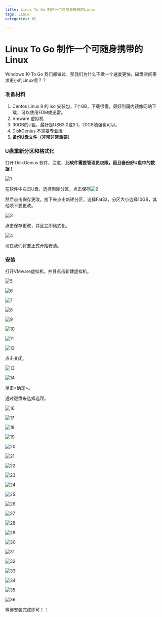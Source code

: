 ```yaml
---
title: Linux To Go 制作一个可随身携带的Linux
tags: Linux
categories: OS

---
```

# Linux To Go 制作一个可随身携带的Linux

Windows 10 To Go 我们都做过，那我们为什么不做一个速度更快，磁盘空间需求更小的Linux呢？？

### 准备材料

1. Centos Linux 8 的 iso 安装包，7个GB，下载很慢，最好到国内镜像网站下载，可以使用FDM或迅雷。
2. Vmware 虚拟机
3. 30GB的U盘，最好是USB3.0或3.1，20GB勉强也可以。
4. DiskGenius 不需要专业版
5. **备份U盘文件（非常非常重要）**

### U盘重新分区和格式化

打开 DiskGenius 软件，注意，**此软件需要管理员权限，而且备份好U盘中的数据！**

![1](https://15262331232.github.io/blog.github.io/static/img/LTG/1.png)

在软件中右击U盘，选择删除分区，点击保存![2](https://15262331232.github.io/blog.github.io/static/img/LTG/2.png)

然后点击保存更改。接下来点击新建分区，选择Fat32，分区大小选择10GB，其他项不要更改。

![3](https://15262331232.github.io/blog.github.io/static/img/LTG/3.png)

点击保存更改，并且立即格式化。

![4](https://15262331232.github.io/blog.github.io/static/img/LTG/4.png)

现在我们将要正式开始安装。

### 安装

打开VMware虚拟机，并且点击新建虚拟机。

![5](https://15262331232.github.io/blog.github.io/static/img/LTG/5.png)



![6](https://15262331232.github.io/blog.github.io/static/img/LTG/6.png)

![7](https://15262331232.github.io/blog.github.io/static/img/LTG/7.png)

![8](https://15262331232.github.io/blog.github.io/static/img/LTG/8.png)

![9](https://15262331232.github.io/blog.github.io/static/img/LTG/9.png)

![10](https://15262331232.github.io/blog.github.io/static/img/LTG/10.png)

![11](https://15262331232.github.io/blog.github.io/static/img/LTG/11.png)

![12](https://15262331232.github.io/blog.github.io/static/img/LTG/12.png)

点击关闭。

![13](https://15262331232.github.io/blog.github.io/static/img/LTG/13.png)

![14](https://15262331232.github.io/blog.github.io/static/img/LTG/14.png)

单击<确定>。

通过键盘来选择选项。

![16](https://15262331232.github.io/blog.github.io/static/img/LTG/16.png)

![17](https://15262331232.github.io/blog.github.io/static/img/LTG/17.png)

![18](https://15262331232.github.io/blog.github.io/static/img/LTG/18.png)

![19](https://15262331232.github.io/blog.github.io/static/img/LTG/19.png)

![20](https://15262331232.github.io/blog.github.io/static/img/LTG/20.png)

![21](https://15262331232.github.io/blog.github.io/static/img/LTG/21.png)

![22](https://15262331232.github.io/blog.github.io/static/img/LTG/22.png)

![23](https://15262331232.github.io/blog.github.io/static/img/LTG/23.png)

![24](https://15262331232.github.io/blog.github.io/static/img/LTG/24.png)

![25](https://15262331232.github.io/blog.github.io/static/img/LTG/25.png)

![26](https://15262331232.github.io/blog.github.io/static/img/LTG/26.png)

![27](https://15262331232.github.io/blog.github.io/static/img/LTG/27.png)

![28](https://15262331232.github.io/blog.github.io/static/img/LTG/28.png)

![29](https://15262331232.github.io/blog.github.io/static/img/LTG/29.png)

![30](https://15262331232.github.io/blog.github.io/static/img/LTG/30.png)

![31](https://15262331232.github.io/blog.github.io/static/img/LTG/31.png)

![32](https://15262331232.github.io/blog.github.io/static/img/LTG/32.png)

![33](https://15262331232.github.io/blog.github.io/static/img/LTG/33.png)

![34](https://15262331232.github.io/blog.github.io/static/img/LTG/34.png)

![35](https://15262331232.github.io/blog.github.io/static/img/LTG/35.png)

![36](https://15262331232.github.io/blog.github.io/static/img/LTG/36.png)

等待安装完成即可！！